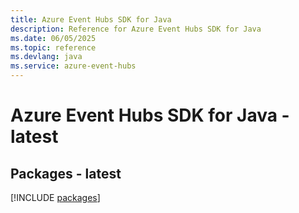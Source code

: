 ```yaml
---
title: Azure Event Hubs SDK for Java
description: Reference for Azure Event Hubs SDK for Java
ms.date: 06/05/2025
ms.topic: reference
ms.devlang: java
ms.service: azure-event-hubs
---
```

# Azure Event Hubs SDK for Java - latest
## Packages - latest
[!INCLUDE [packages](event-hubs-index.md)]